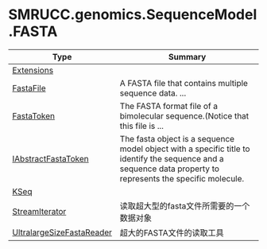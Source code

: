﻿
# SMRUCC.genomics.SequenceModel.FASTA

|Type|Summary|
|----|-------|
|[Extensions](./Extensions.md)||
|[FastaFile](./FastaFile.md)|A FASTA file that contains multiple sequence data. ...|
|[FastaToken](./FastaToken.md)|The FASTA format file of a bimolecular sequence.(Notice that this file is  ...|
|[IAbstractFastaToken](./IAbstractFastaToken.md)|The fasta object is a sequence model object with a specific title to identify the sequence and a sequence data property to represents the specific molecule.|
|[KSeq](./KSeq.md)||
|[StreamIterator](./StreamIterator.md)|读取超大型的fasta文件所需要的一个数据对象|
|[UltralargeSizeFastaReader](./UltralargeSizeFastaReader.md)|超大的FASTA文件的读取工具|

